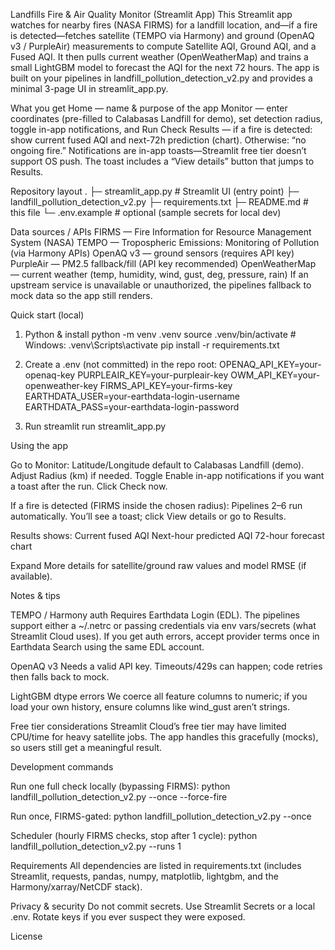 Landfills Fire & Air Quality Monitor (Streamlit App)
This Streamlit app watches for nearby fires (NASA FIRMS) for a landfill location, and—if a fire is detected—fetches satellite (TEMPO via Harmony) and ground (OpenAQ v3 / PurpleAir) measurements to compute Satellite AQI, Ground AQI, and a Fused AQI. 
It then pulls current weather (OpenWeatherMap) and trains a small LightGBM model to forecast the AQI for the next 72 hours.
The app is built on your pipelines in landfill_pollution_detection_v2.py and provides a minimal 3-page UI in streamlit_app.py.

What you get
Home — name & purpose of the app
Monitor — enter coordinates (pre-filled to Calabasas Landfill for demo), set detection radius, toggle in-app notifications, and Run Check
Results — if a fire is detected: show current fused AQI and next-72h prediction (chart). Otherwise: “no ongoing fire.”
Notifications are in-app toasts—Streamlit free tier doesn’t support OS push. The toast includes a “View details” button that jumps to Results.

Repository layout
.
├─ streamlit_app.py                 # Streamlit UI (entry point)
├─ landfill_pollution_detection_v2.py
├─ requirements.txt
├─ README.md                        # this file
└─ .env.example                     # optional (sample secrets for local dev)

Data sources / APIs
FIRMS — Fire Information for Resource Management System (NASA)
TEMPO — Tropospheric Emissions: Monitoring of Pollution (via Harmony APIs)
OpenAQ v3 — ground sensors (requires API key)
PurpleAir — PM2.5 fallback/fill (API key recommended)
OpenWeatherMap — current weather (temp, humidity, wind, gust, deg, pressure, rain)
If an upstream service is unavailable or unauthorized, the pipelines fallback to mock data so the app still renders.

Quick start (local)
1. Python & install
python -m venv .venv
source .venv/bin/activate    # Windows: .venv\Scripts\activate
pip install -r requirements.txt

2. Create a .env (not committed) in the repo root:
OPENAQ_API_KEY=your-openaq-key
PURPLEAIR_KEY=your-purpleair-key
OWM_API_KEY=your-openweather-key
FIRMS_API_KEY=your-firms-key
EARTHDATA_USER=your-earthdata-login-username
EARTHDATA_PASS=your-earthdata-login-password

3. Run
streamlit run streamlit_app.py

Using the app

Go to Monitor:
Latitude/Longitude default to Calabasas Landfill (demo).
Adjust Radius (km) if needed.
Toggle Enable in-app notifications if you want a toast after the run.
Click Check now.

If a fire is detected (FIRMS inside the chosen radius):
Pipelines 2–6 run automatically.
You’ll see a toast; click View details or go to Results.

Results shows:
Current fused AQI
Next-hour predicted AQI
72-hour forecast chart

Expand More details for satellite/ground raw values and model RMSE (if available).

Notes & tips

TEMPO / Harmony auth
Requires Earthdata Login (EDL). The pipelines support either a ~/.netrc or passing credentials via env vars/secrets (what Streamlit Cloud uses). 
If you get auth errors, accept provider terms once in Earthdata Search using the same EDL account.

OpenAQ v3
Needs a valid API key. Timeouts/429s can happen; code retries then falls back to mock.

LightGBM dtype errors
We coerce all feature columns to numeric; if you load your own history, ensure columns like wind_gust aren’t strings.

Free tier considerations
Streamlit Cloud’s free tier may have limited CPU/time for heavy satellite jobs. The app handles this gracefully (mocks), so users still get a meaningful result.

Development commands

Run one full check locally (bypassing FIRMS):
python landfill_pollution_detection_v2.py --once --force-fire

Run once, FIRMS-gated:
python landfill_pollution_detection_v2.py --once

Scheduler (hourly FIRMS checks, stop after 1 cycle):
python landfill_pollution_detection_v2.py --runs 1

Requirements
All dependencies are listed in requirements.txt (includes Streamlit, requests, pandas, numpy, matplotlib, lightgbm, and the Harmony/xarray/NetCDF stack).

Privacy & security
Do not commit secrets. Use Streamlit Secrets or a local .env.
Rotate keys if you ever suspect they were exposed.

License
